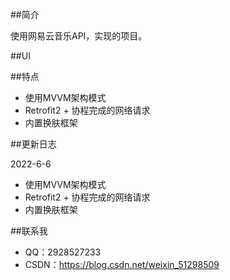 ##简介

使用网易云音乐API，实现的项目。

##UI

##特点
* 使用MVVM架构模式
* Retrofit2 + 协程完成的网络请求
* 内置换肤框架

##更新日志

2022-6-6
* 使用MVVM架构模式
* Retrofit2 + 协程完成的网络请求
* 内置换肤框架

##联系我

* QQ：2928527233
* CSDN：https://blog.csdn.net/weixin_51298509

